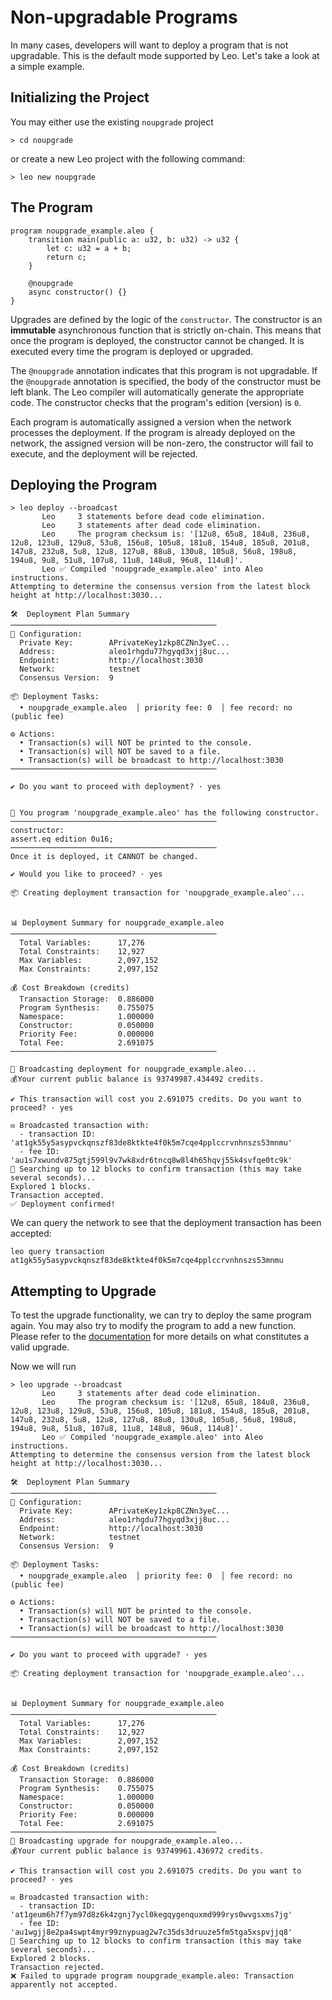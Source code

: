 # Non-upgradable Programs
In many cases, developers will want to deploy a program that is not upgradable.
This is the default mode supported by Leo.
Let's take a look at a simple example.

## Initializing the Project
You may either use the existing `noupgrade` project 
```
> cd noupgrade 
```
or create a new Leo project with the following command:
```
> leo new noupgrade
```

## The Program
```leo
program noupgrade_example.aleo {
    transition main(public a: u32, b: u32) -> u32 {
        let c: u32 = a + b;
        return c;
    }
    
    @noupgrade
    async constructor() {}
}
```
Upgrades are defined by the logic of the `constructor`.
The constructor is an **immutable** asynchronous function that is strictly on-chain.
This means that once the program is deployed, the constructor cannot be changed.
It is executed every time the program is deployed or upgraded.


The `@noupgrade` annotation indicates that this program is not upgradable.
If the `@noupgrade` annotation is specified, the body of the constructor must be left blank.
The Leo compiler will automatically generate the appropriate code.
The constructor checks that the program's edition (version) is `0`.

Each program is automatically assigned a version when the network processes the deployment.
If the program is already deployed on the network, the assigned version will be non-zero, the constructor will fail to execute, and the deployment will be rejected.

## Deploying the Program
```
> leo deploy --broadcast
       Leo     3 statements before dead code elimination.
       Leo     3 statements after dead code elimination.
       Leo     The program checksum is: '[12u8, 65u8, 184u8, 236u8, 12u8, 123u8, 129u8, 53u8, 156u8, 105u8, 181u8, 154u8, 185u8, 201u8, 147u8, 232u8, 5u8, 12u8, 127u8, 88u8, 130u8, 105u8, 56u8, 198u8, 194u8, 9u8, 51u8, 107u8, 11u8, 148u8, 96u8, 114u8]'.
       Leo ✅ Compiled 'noupgrade_example.aleo' into Aleo instructions.
Attempting to determine the consensus version from the latest block height at http://localhost:3030...

🛠️  Deployment Plan Summary
──────────────────────────────────────────────
🔧 Configuration:
  Private Key:        APrivateKey1zkp8CZNn3yeC...
  Address:            aleo1rhgdu77hgyqd3xjj8uc...
  Endpoint:           http://localhost:3030
  Network:            testnet
  Consensus Version:  9

📦 Deployment Tasks:
  • noupgrade_example.aleo  │ priority fee: 0  │ fee record: no (public fee)

⚙️ Actions:
  • Transaction(s) will NOT be printed to the console.
  • Transaction(s) will NOT be saved to a file.
  • Transaction(s) will be broadcast to http://localhost:3030
──────────────────────────────────────────────

✔ Do you want to proceed with deployment? · yes


🔧 You program 'noupgrade_example.aleo' has the following constructor.
──────────────────────────────────────────────
constructor:
assert.eq edition 0u16;
──────────────────────────────────────────────
Once it is deployed, it CANNOT be changed.

✔ Would you like to proceed? · yes

📦 Creating deployment transaction for 'noupgrade_example.aleo'...


📊 Deployment Summary for noupgrade_example.aleo
──────────────────────────────────────────────
  Total Variables:      17,276
  Total Constraints:    12,927
  Max Variables:        2,097,152
  Max Constraints:      2,097,152

💰 Cost Breakdown (credits)
  Transaction Storage:  0.886000
  Program Synthesis:    0.755075
  Namespace:            1.000000
  Constructor:          0.050000
  Priority Fee:         0.000000
  Total Fee:            2.691075
──────────────────────────────────────────────

📡 Broadcasting deployment for noupgrade_example.aleo...
💰Your current public balance is 93749987.434492 credits.

✔ This transaction will cost you 2.691075 credits. Do you want to proceed? · yes

✉️ Broadcasted transaction with:
  - transaction ID: 'at1gk55y5asypvckqnszf83de8ktkte4f0k5m7cqe4pplccrvnhnszs53mnmu'
  - fee ID: 'au1s7xwundv875gtj599l9v7wk8xdr6tncq8w8l4h65hqvj55k4svfqe0tc9k'
🔄 Searching up to 12 blocks to confirm transaction (this may take several seconds)...
Explored 1 blocks.
Transaction accepted.
✅ Deployment confirmed!
```

We can query the network to see that the deployment transaction has been accepted:
```
leo query transaction at1gk55y5asypvckqnszf83de8ktkte4f0k5m7cqe4pplccrvnhnszs53mnmu
```

## Attempting to Upgrade
To test the upgrade functionality, we can try to deploy the same program again.
You may also try to modify the program to add a new function.
Please refer to the [documentation](TODO) for more details on what constitutes a valid upgrade.

Now we will run
```
> leo upgrade --broadcast
       Leo     3 statements after dead code elimination.
       Leo     The program checksum is: '[12u8, 65u8, 184u8, 236u8, 12u8, 123u8, 129u8, 53u8, 156u8, 105u8, 181u8, 154u8, 185u8, 201u8, 147u8, 232u8, 5u8, 12u8, 127u8, 88u8, 130u8, 105u8, 56u8, 198u8, 194u8, 9u8, 51u8, 107u8, 11u8, 148u8, 96u8, 114u8]'.
       Leo ✅ Compiled 'noupgrade_example.aleo' into Aleo instructions.
Attempting to determine the consensus version from the latest block height at http://localhost:3030...

🛠️  Deployment Plan Summary
──────────────────────────────────────────────
🔧 Configuration:
  Private Key:        APrivateKey1zkp8CZNn3yeC...
  Address:            aleo1rhgdu77hgyqd3xjj8uc...
  Endpoint:           http://localhost:3030
  Network:            testnet
  Consensus Version:  9

📦 Deployment Tasks:
  • noupgrade_example.aleo  │ priority fee: 0  │ fee record: no (public fee)

⚙️ Actions:
  • Transaction(s) will NOT be printed to the console.
  • Transaction(s) will NOT be saved to a file.
  • Transaction(s) will be broadcast to http://localhost:3030
──────────────────────────────────────────────

✔ Do you want to proceed with upgrade? · yes

📦 Creating deployment transaction for 'noupgrade_example.aleo'...


📊 Deployment Summary for noupgrade_example.aleo
──────────────────────────────────────────────
  Total Variables:      17,276
  Total Constraints:    12,927
  Max Variables:        2,097,152
  Max Constraints:      2,097,152

💰 Cost Breakdown (credits)
  Transaction Storage:  0.886000
  Program Synthesis:    0.755075
  Namespace:            1.000000
  Constructor:          0.050000
  Priority Fee:         0.000000
  Total Fee:            2.691075
──────────────────────────────────────────────
📡 Broadcasting upgrade for noupgrade_example.aleo...
💰Your current public balance is 93749961.436972 credits.

✔ This transaction will cost you 2.691075 credits. Do you want to proceed? · yes

✉️ Broadcasted transaction with:
  - transaction ID: 'at1geum6h7f7ym97d8z6k4zgnj7ycl0kegqygenquxmd999rys0wvgsxms7jg'
  - fee ID: 'au1wgjj8e2pa4swpt4myr99znypuag2w7c35ds3druuze5fm5tga5xspvjjq8'
🔄 Searching up to 12 blocks to confirm transaction (this may take several seconds)...
Explored 2 blocks.
Transaction rejected.
❌ Failed to upgrade program noupgrade_example.aleo: Transaction apparently not accepted.
```
